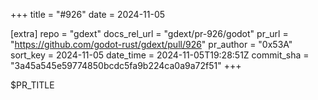 +++
title = "#926"
date = 2024-11-05

[extra]
repo = "gdext"
docs_rel_url = "gdext/pr-926/godot"
pr_url = "https://github.com/godot-rust/gdext/pull/926"
pr_author = "0x53A"
sort_key = 2024-11-05
date_time = 2024-11-05T19:28:51Z
commit_sha = "3a45a545e59774850bcdc5fa9b224ca0a9a72f51"
+++

$PR_TITLE
